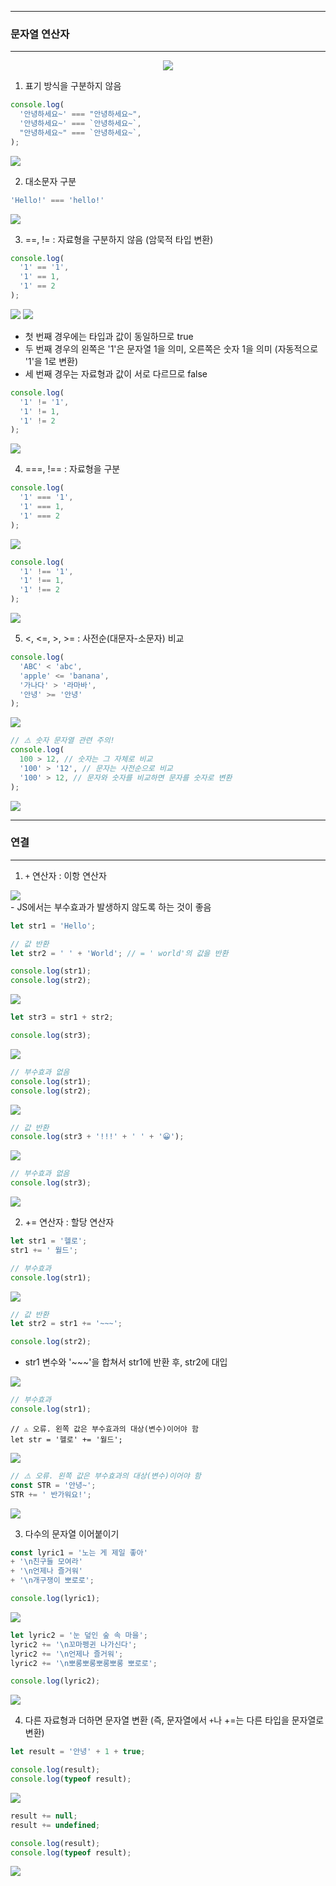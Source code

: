 -----
### 문자열 연산자
-----
<div align="center">
<img src="https://github.com/sooyounghan/Web/assets/34672301/da57def5-4018-4569-9d7c-712fabf35d49">
</div>

1. 표기 방식을 구분하지 않음
```js
console.log(
  '안녕하세요~' === "안녕하세요~",
  '안녕하세요~' === `안녕하세요~`,
  "안녕하세요~" === `안녕하세요~`,
);
```
<div align-"center">
<img src="https://github.com/sooyounghan/Web/assets/34672301/c614525d-5652-4e52-ac4f-bdc565afcd76">
</div>

2. 대소문자 구분
```js
'Hello!' === 'hello!'
```
<div align-"center">
<img src="https://github.com/sooyounghan/Web/assets/34672301/42dc2e8f-1ef5-4928-bb79-4d7694b59e96">
</div>

3. ==, != : 자료형을 구분하지 않음 (암묵적 타입 변환)
```js
console.log(
  '1' == '1',
  '1' == 1,
  '1' == 2
);
```
<div align-"center">
<img src="https://github.com/sooyounghan/Web/assets/34672301/8ebedd19-d593-44ed-99e7-7b4d7a1e045b">
<img src="https://github.com/sooyounghan/Web/assets/34672301/6e3a64cb-d5d6-4098-901c-48dc1ce56ceb">
</div>

  - 첫 번째 경우에는 타입과 값이 동일하므로 true
  - 두 번째 경우의 왼쪽은 '1'은 문자열 1을 의미, 오른쪽은 숫자 1을 의미 (자동적으로 '1'을 1로 변환)
  - 세 번째 경우는 자료형과 값이 서로 다르므로 false
    
```js
console.log(
  '1' != '1',
  '1' != 1,
  '1' != 2
);
```
<div align-"center">
<img src="https://github.com/sooyounghan/Web/assets/34672301/a72e1a12-49f5-4989-920c-0ef4b5f9b628">
</div>

4. ===, !== : 자료형을 구분
```js
console.log(
  '1' === '1',
  '1' === 1,
  '1' === 2
);
```
<div align-"center">
<img src="https://github.com/sooyounghan/Web/assets/34672301/1e654bb7-6b2a-4bce-af5f-64623e5fcf14">
</div>

```js
console.log(
  '1' !== '1',
  '1' !== 1,
  '1' !== 2
);
```
<div align-"center">
<img src="https://github.com/sooyounghan/Web/assets/34672301/c89f3da6-1cd2-4d71-9e24-9d5ec1750bf8">
</div>

5. <, <=, >, >= : 사전순(대문자-소문자) 비교
```js
console.log(
  'ABC' < 'abc',
  'apple' <= 'banana',
  '가나다' > '라마바',
  '안녕' >= '안녕'
);
```
<div align-"center">
<img src="https://github.com/sooyounghan/Web/assets/34672301/75eecc2b-48bc-4c21-88b3-e4e5f272e2d8">
</div>

```js
// ⚠️ 숫자 문자열 관련 주의!
console.log(
  100 > 12, // 숫자는 그 자체로 비교
  '100' > '12', // 문자는 사전순으로 비교
  '100' > 12, // 문자와 숫자를 비교하면 문자를 숫자로 변환
);
```
<div align-"center">
<img src="https://github.com/sooyounghan/Web/assets/34672301/bb79b161-499a-464a-9b87-34a90cd6f566">
</div>

-----
### 연결
-----
1. ```+``` 연산자 : 이항 연산자
<div align-"center">
<img src="https://github.com/sooyounghan/Web/assets/34672301/b5b31fad-85ab-4738-ac94-aab224c46d33">
</div>
  - JS에서는 부수효과가 발생하지 않도록 하는 것이 좋음

```js
let str1 = 'Hello';

// 값 반환
let str2 = ' ' + 'World'; // = ' world'의 값을 반환

console.log(str1);
console.log(str2);
```
<div align-"center">
<img src="https://github.com/sooyounghan/Web/assets/34672301/f1f9db57-c58c-4f17-abd6-0321ab6767be">
</div>

```js
let str3 = str1 + str2;

console.log(str3);
```
<div align-"center">
<img src="https://github.com/sooyounghan/Web/assets/34672301/8bc91b3a-e35b-4ce3-ac16-09f8c6d8b2d5">
</div>

```js
// 부수효과 없음
console.log(str1);
console.log(str2);
```
<div align-"center">
<img src="https://github.com/sooyounghan/Web/assets/34672301/6568d986-7485-4eeb-b4b8-188d51394550">
</div>

```js
// 값 반환
console.log(str3 + '!!!' + ' ' + '😀');
```
<div align-"center">
<img src="https://github.com/sooyounghan/Web/assets/34672301/0978d404-3a40-4c79-b079-f6924539fdf7">
</div>

```js
// 부수효과 없음
console.log(str3);
```
<div align-"center">
<img src="https://github.com/sooyounghan/Web/assets/34672301/86b46a44-691e-445f-be4d-1a3c79b47bf5">
</div>

2. += 연산자 : 할당 연산자
```js
let str1 = '헬로';
str1 += ' 월드';

// 부수효과
console.log(str1);
```
<div align-"center">
<img src="https://github.com/sooyounghan/Web/assets/34672301/d676d81d-b5df-44d2-bd56-a40bf75571c3">
</div>

```js
// 값 반환
let str2 = str1 += '~~~';

console.log(str2);
```
  - str1 변수와 '~~~'을 합쳐서 str1에 반환 후, str2에 대입
<div align-"center">
<img src="https://github.com/sooyounghan/Web/assets/34672301/78637c38-2695-4f29-8a36-7fc29802aacf">
</div>

```js
// 부수효과
console.log(str1);
```

```
// ⚠️ 오류. 왼쪽 값은 부수효과의 대상(변수)이어야 함
let str = '헬로' += '월드';
```
<div align-"center">
<img src="https://github.com/sooyounghan/Web/assets/34672301/3e3fdf07-8b98-40cf-959d-1827ca4b87c9">
</div>

```js
// ⚠️ 오류. 왼쪽 값은 부수효과의 대상(변수)이어야 함
const STR = '안녕~';
STR += ' 반가워요!';
````
<div align-"center">
<img src="https://github.com/sooyounghan/Web/assets/34672301/5cbdb54b-e3bb-4e49-9c27-602b07f3bf71">
</div>

3. 다수의 문자열 이어붙이기
```js
const lyric1 = '노는 게 제일 좋아'
+ '\n친구들 모여라'
+ '\n언제나 즐거워'
+ '\n개구쟁이 뽀로로';

console.log(lyric1);
```
<div align-"center">
<img src="https://github.com/sooyounghan/Web/assets/34672301/3c5ce6fd-c4c3-44f6-803c-4f56c4acb1ab">
</div>

```js
let lyric2 = '눈 덮인 숲 속 마을';
lyric2 += '\n꼬마펭귄 나가신다';
lyric2 += '\n언제나 즐거워';
lyric2 += '\n뽀롱뽀롱뽀롱뽀롱 뽀로로';

console.log(lyric2);
```
<div align-"center">
<img src="https://github.com/sooyounghan/Web/assets/34672301/3ebf06bb-7533-4fd0-be19-9e08ec705a70">
</div>

4. 다른 자료형과 더하면 문자열 변환 (즉, 문자열에서 ```+```나 +=는 다른 타입을 문자열로 변환)
```js
let result = '안녕' + 1 + true;

console.log(result);
console.log(typeof result);
```
<div align-"center">
<img src="https://github.com/sooyounghan/Web/assets/34672301/d26a5cbe-ceab-450e-8c76-edcfa5ed66eb">
</div>

```js
result += null;
result += undefined;

console.log(result);
console.log(typeof result);
```
<div align-"center">
<img src="https://github.com/sooyounghan/Web/assets/34672301/c719d597-b461-4d53-993f-6cec0aa1a7c3">
</div>

